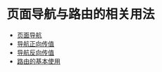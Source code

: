 # 页面导航与路由的相关用法

* [页面导航](页面导航.md)
* [导航正向传值](导航正向传值.md)
* [导航反向传值](导航反向传值.md)
* [路由的基本使用](路由的基本使用.md)
